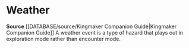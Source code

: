 ﻿---
id: '464'
name: Weather
rarity: Common
rus_type_level: null
source: '[[DATABASE/source/Kingmaker Companion Guide|Kingmaker Companion Guide]]'
trait:
- Weather
type: Trait

---
# Weather

**Source** [[DATABASE/source/Kingmaker Companion Guide|Kingmaker Companion Guide]]
A weather event is a type of hazard that plays out in exploration mode rather than encounter mode.